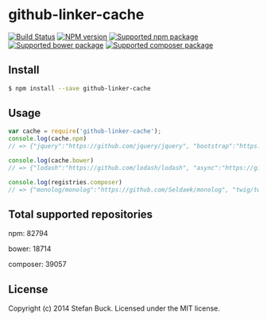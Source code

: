 # github-linker-cache 
[![Build Status][travis-image]][travis-url] [![NPM version][npm-image]][npm-url] [![Supported npm package][count-npm-image]][count-npm-url] [![Supported bower package][count-bower-image]][count-bower-url] [![Supported composer package][count-composer-image]][count-composer-url]


## Install

```bash
$ npm install --save github-linker-cache
```


## Usage

```javascript
var cache = require('github-linker-cache');
console.log(cache.npm) 
// => {"jquery":"https://github.com/jquery/jquery", "bootstrap":"https://github.com/twbs/bootstrap" ...}

console.log(cache.bower)
// => {"lodash":"https://github.com/lodash/lodash", "async":"https://github.com/caolan/async" ...}

console.log(registries.composer)
// => {"monolog/monolog":"https://github.com/Seldaek/monolog", "twig/twig":"https://github.com/fabpot/Twig" ...}
```


## Total supported repositories

npm: 82794

bower: 18714

composer: 39057


## License

Copyright (c) 2014 Stefan Buck. Licensed under the MIT license.



[npm-url]: https://npmjs.org/package/github-linker-cache
[npm-image]: https://badge.fury.io/js/github-linker-cache.svg
[travis-url]: https://travis-ci.org/stefanbuck/github-linker-cache
[travis-image]: https://travis-ci.org/stefanbuck/github-linker-cache.svg?branch=master
[count-npm-url]: https://npmjs.org/
[count-npm-image]: http://img.shields.io/badge/npm-82794-green.svg
[count-bower-url]: https://bower.io/
[count-bower-image]: http://img.shields.io/badge/bower-18714-green.svg
[count-composer-url]: https://packagist.org/
[count-composer-image]: http://img.shields.io/badge/composer-39057-green.svg
